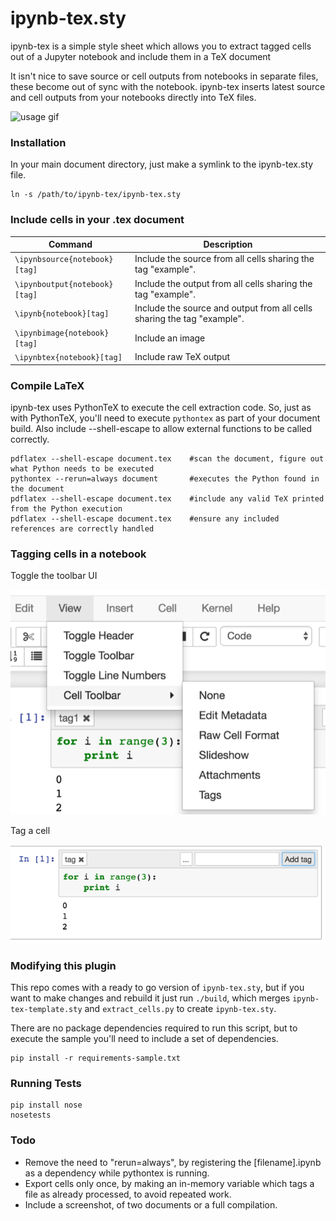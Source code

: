 # ipynb-tex.sty

ipynb-tex is a simple style sheet which allows you to extract tagged cells out of a Jupyter notebook and include them in a TeX document

It isn't nice to save source or cell outputs from notebooks in separate files, these become out of sync with the notebook.
ipynb-tex inserts latest source and cell outputs from your notebooks directly into TeX files.

![usage gif](doc/640_low.gif)

### Installation
In your main document directory, just make a symlink to the ipynb-tex.sty file.

    ln -s /path/to/ipynb-tex/ipynb-tex.sty

### Include cells in your .tex document

| Command                           | Description                                                                                                                 |
|--------------------------------------------------------------|---------------------------------------------------------------------------------------------------------------------|
| `\ipynbsource{notebook}[tag]` | Include the source from all cells sharing the tag "example".                                                                |
| `\ipynboutput{notebook}[tag]` | Include the output from all cells sharing the tag "example".                                                                |
| `\ipynb{notebook}[tag]`       | Include the source and output from all cells sharing the tag "example".                                                     |
| `\ipynbimage{notebook}[tag]` | Include an image |
| `\ipynbtex{notebook}[tag]` | Include raw TeX output |

### Compile LaTeX
ipynb-tex uses PythonTeX to execute the cell extraction code. So, just as with PythonTeX, you'll need to execute `pythontex` as part of your document build. Also include --shell-escape to allow external functions to be called correctly.

    pdflatex --shell-escape document.tex    #scan the document, figure out what Python needs to be executed
    pythontex --rerun=always document       #executes the Python found in the document
    pdflatex --shell-escape document.tex    #include any valid TeX printed from the Python execution
    pdflatex --shell-escape document.tex    #ensure any included references are correctly handled


### Tagging cells in a notebook

Toggle the toolbar UI

![toggle toolbar ui](doc/toggle_tag_toolbar.png)

Tag a cell

![tag a cell](doc/tag_cell.png)

### Modifying this plugin
This repo comes with a ready to go version of `ipynb-tex.sty`, but if you want to make changes and rebuild it just run `./build`, which merges `ipynb-tex-template.sty` and `extract_cells.py` to create `ipynb-tex.sty`.

There are no package dependencies required to run this script, but to execute the sample you'll need to include a set of dependencies.

    pip install -r requirements-sample.txt


### Running Tests

    pip install nose
    nosetests

### Todo 
- Remove the need to "rerun=always", by registering the [filename].ipynb as a dependency while pythontex is running.
- Export cells only once, by making an in-memory variable which tags a file as already processed, to avoid repeated work.
- Include a screenshot, of two documents or a full compilation.